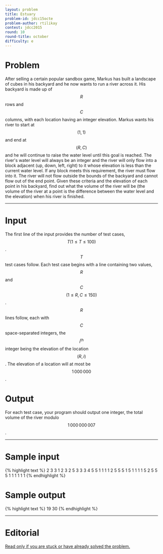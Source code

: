 ```yaml
---
layout: problem
title: Estuary
problem-id: jdcc15octe
problem-author: rtilikay
contest: jdcc2015
round: 10
round-title: october
difficulty: e
---
```


# Problem
After selling a certain popular sandbox game, Markus has built a landscape of cubes in his backyard and he now wants to run a river across it. His backyard is made up of $$R$$ rows and $$C$$ columns, with each location having an integer elevation. Markus wants his river to start at $$(1,1)$$ and end at $$(R,C)$$ and he will continue to raise the water level until this goal is reached. The river's water level will always be an integer and the river will only flow into a block adjacent (up, down, left, right) to it whose elevation is less than the current water level. If any block meets this requirement, the river must flow into it. The river will not flow outside the bounds of the backyard and cannot flow out of the end point. Given these criteria and the elevation of each point in his backyard, find out what the volume of the river will be (the volume of the river at a point is the difference between the water level and the elevation) when his river is finished.

---

# Input
The first line of the input provides the number of test cases, $$T (1 \leq T \leq 100)$$. $$T$$ test cases follow. Each test case begins with a line containing two values, $$R$$ and $$C$$ $$(1 \leq R,C \leq 150)$$. $$R$$ lines follow, each with $$C$$ space-separated integers, the $$i^\text{th}$$ integer being the elevation of the location $$(R,i)$$. The elevation of a location will at most be $$1\,000\,000$$.

# Output
For each test case, your program should output one integer, the total volume of the river modulo $$1\,000\,000\,007$$.

---

# Sample input
{% highlight text %}
2
3 3
1 2 3
2 5 3
3 3 4
5 5
1 1 1 1 2
5 5 5 1 5
1 1 1 1 5
2 5 5 5 1
1 1 1 1 1
{% endhighlight %}

# Sample output
{% highlight text %}
19
30
{% endhighlight %}

---

# Editorial
[Read only if you are stuck or have already solved the problem.](/cpt-editorials/jdcc/2015/october/e)
